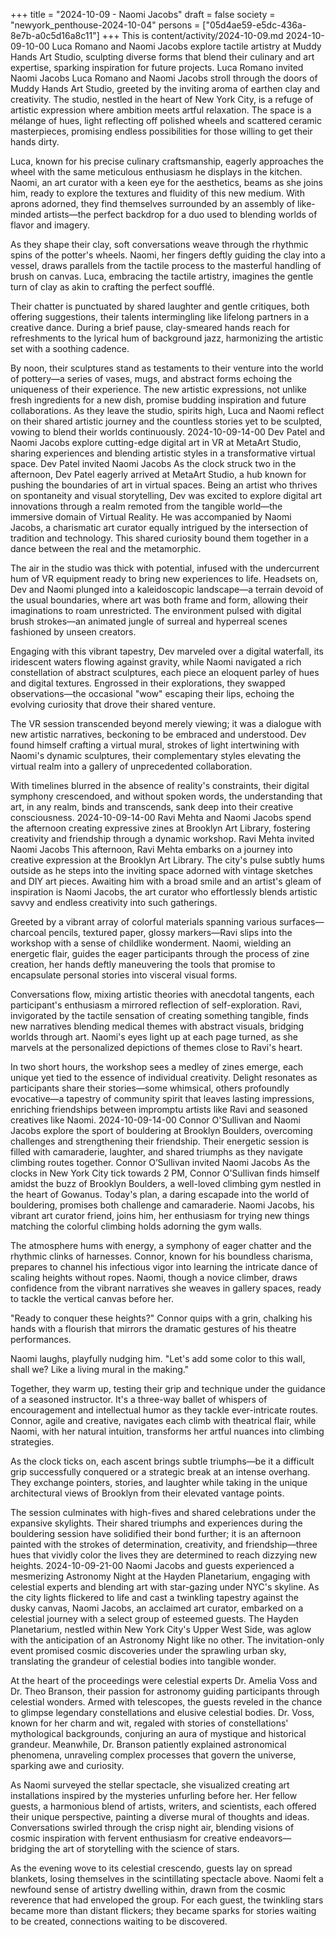 +++
title = "2024-10-09 - Naomi Jacobs"
draft = false
society = "newyork_penthouse-2024-10-04"
persons = ["05d4ae59-e5dc-436a-8e7b-a0c5d16a8c11"]
+++
This is content/activity/2024-10-09.md
2024-10-09-10-00
Luca Romano and Naomi Jacobs explore tactile artistry at Muddy Hands Art Studio, sculpting diverse forms that blend their culinary and art expertise, sparking inspiration for future projects.
Luca Romano invited Naomi Jacobs
Luca Romano and Naomi Jacobs stroll through the doors of Muddy Hands Art Studio, greeted by the inviting aroma of earthen clay and creativity. The studio, nestled in the heart of New York City, is a refuge of artistic expression where ambition meets artful relaxation. The space is a mélange of hues, light reflecting off polished wheels and scattered ceramic masterpieces, promising endless possibilities for those willing to get their hands dirty.

Luca, known for his precise culinary craftsmanship, eagerly approaches the wheel with the same meticulous enthusiasm he displays in the kitchen. Naomi, an art curator with a keen eye for the aesthetics, beams as she joins him, ready to explore the textures and fluidity of this new medium. With aprons adorned, they find themselves surrounded by an assembly of like-minded artists—the perfect backdrop for a duo used to blending worlds of flavor and imagery.

As they shape their clay, soft conversations weave through the rhythmic spins of the potter's wheels. Naomi, her fingers deftly guiding the clay into a vessel, draws parallels from the tactile process to the masterful handling of brush on canvas. Luca, embracing the tactile artistry, imagines the gentle turn of clay as akin to crafting the perfect soufflé.

Their chatter is punctuated by shared laughter and gentle critiques, both offering suggestions, their talents intermingling like lifelong partners in a creative dance. During a brief pause, clay-smeared hands reach for refreshments to the lyrical hum of background jazz, harmonizing the artistic set with a soothing cadence.

By noon, their sculptures stand as testaments to their venture into the world of pottery—a series of vases, mugs, and abstract forms echoing the uniqueness of their experience. The new artistic expressions, not unlike fresh ingredients for a new dish, promise budding inspiration and future collaborations. As they leave the studio, spirits high, Luca and Naomi reflect on their shared artistic journey and the countless stories yet to be sculpted, vowing to blend their worlds continuously.
2024-10-09-14-00
Dev Patel and Naomi Jacobs explore cutting-edge digital art in VR at MetaArt Studio, sharing experiences and blending artistic styles in a transformative virtual space.
Dev Patel invited Naomi Jacobs
As the clock struck two in the afternoon, Dev Patel eagerly arrived at MetaArt Studio, a hub known for pushing the boundaries of art in virtual spaces. Being an artist who thrives on spontaneity and visual storytelling, Dev was excited to explore digital art innovations through a realm remoted from the tangible world—the immersive domain of Virtual Reality. He was accompanied by Naomi Jacobs, a charismatic art curator equally intrigued by the intersection of tradition and technology. This shared curiosity bound them together in a dance between the real and the metamorphic.

The air in the studio was thick with potential, infused with the undercurrent hum of VR equipment ready to bring new experiences to life. Headsets on, Dev and Naomi plunged into a kaleidoscopic landscape—a terrain devoid of the usual boundaries, where art was both frame and form, allowing their imaginations to roam unrestricted. The environment pulsed with digital brush strokes—an animated jungle of surreal and hyperreal scenes fashioned by unseen creators.

Engaging with this vibrant tapestry, Dev marveled over a digital waterfall, its iridescent waters flowing against gravity, while Naomi navigated a rich constellation of abstract sculptures, each piece an eloquent parley of hues and digital textures. Engrossed in their explorations, they swapped observations—the occasional "wow" escaping their lips, echoing the evolving curiosity that drove their shared venture.

The VR session transcended beyond merely viewing; it was a dialogue with new artistic narratives, beckoning to be embraced and understood. Dev found himself crafting a virtual mural, strokes of light intertwining with Naomi's dynamic sculptures, their complementary styles elevating the virtual realm into a gallery of unprecedented collaboration.

With timelines blurred in the absence of reality's constraints, their digital symphony crescendoed, and without spoken words, the understanding that art, in any realm, binds and transcends, sank deep into their creative consciousness.
2024-10-09-14-00
Ravi Mehta and Naomi Jacobs spend the afternoon creating expressive zines at Brooklyn Art Library, fostering creativity and friendship through a dynamic workshop.
Ravi Mehta invited Naomi Jacobs
This afternoon, Ravi Mehta embarks on a journey into creative expression at the Brooklyn Art Library. The city's pulse subtly hums outside as he steps into the inviting space adorned with vintage sketches and DIY art pieces. Awaiting him with a broad smile and an artist's gleam of inspiration is Naomi Jacobs, the art curator who effortlessly blends artistic savvy and endless creativity into such gatherings.

Greeted by a vibrant array of colorful materials spanning various surfaces—charcoal pencils, textured paper, glossy markers—Ravi slips into the workshop with a sense of childlike wonderment. Naomi, wielding an energetic flair, guides the eager participants through the process of zine creation, her hands deftly maneuvering the tools that promise to encapsulate personal stories into visceral visual forms. 

Conversations flow, mixing artistic theories with anecdotal tangents, each participant's enthusiasm a mirrored reflection of self-exploration. Ravi, invigorated by the tactile sensation of creating something tangible, finds new narratives blending medical themes with abstract visuals, bridging worlds through art. Naomi's eyes light up at each page turned, as she marvels at the personalized depictions of themes close to Ravi's heart.

In two short hours, the workshop sees a medley of zines emerge, each unique yet tied to the essence of individual creativity. Delight resonates as participants share their stories—some whimsical, others profoundly evocative—a tapestry of community spirit that leaves lasting impressions, enriching friendships between impromptu artists like Ravi and seasoned creatives like Naomi.
2024-10-09-14-00
Connor O'Sullivan and Naomi Jacobs explore the sport of bouldering at Brooklyn Boulders, overcoming challenges and strengthening their friendship. Their energetic session is filled with camaraderie, laughter, and shared triumphs as they navigate climbing routes together.
Connor O’Sullivan invited Naomi Jacobs
As the clocks in New York City tick towards 2 PM, Connor O'Sullivan finds himself amidst the buzz of Brooklyn Boulders, a well-loved climbing gym nestled in the heart of Gowanus. Today's plan, a daring escapade into the world of bouldering, promises both challenge and camaraderie. Naomi Jacobs, his vibrant art curator friend, joins him, her enthusiasm for trying new things matching the colorful climbing holds adorning the gym walls.

The atmosphere hums with energy, a symphony of eager chatter and the rhythmic clinks of harnesses. Connor, known for his boundless charisma, prepares to channel his infectious vigor into learning the intricate dance of scaling heights without ropes. Naomi, though a novice climber, draws confidence from the vibrant narratives she weaves in gallery spaces, ready to tackle the vertical canvas before her.

"Ready to conquer these heights?" Connor quips with a grin, chalking his hands with a flourish that mirrors the dramatic gestures of his theatre performances.

Naomi laughs, playfully nudging him. "Let's add some color to this wall, shall we? Like a living mural in the making."

Together, they warm up, testing their grip and technique under the guidance of a seasoned instructor. It's a three-way ballet of whispers of encouragement and intellectual humor as they tackle ever-intricate routes. Connor, agile and creative, navigates each climb with theatrical flair, while Naomi, with her natural intuition, transforms her artful nuances into climbing strategies.

As the clock ticks on, each ascent brings subtle triumphs—be it a difficult grip successfully conquered or a strategic break at an intense overhang. They exchange pointers, stories, and laughter while taking in the unique architectural views of Brooklyn from their elevated vantage points.

The session culminates with high-fives and shared celebrations under the expansive skylights. Their shared triumphs and experiences during the bouldering session have solidified their bond further; it is an afternoon painted with the strokes of determination, creativity, and friendship—three hues that vividly color the lives they are determined to reach dizzying new heights.
2024-10-09-21-00
Naomi Jacobs and guests experienced a mesmerizing Astronomy Night at the Hayden Planetarium, engaging with celestial experts and blending art with star-gazing under NYC's skyline.
As the city lights flickered to life and cast a twinkling tapestry against the dusky canvas, Naomi Jacobs, an acclaimed art curator, embarked on a celestial journey with a select group of esteemed guests. The Hayden Planetarium, nestled within New York City's Upper West Side, was aglow with the anticipation of an Astronomy Night like no other. The invitation-only event promised cosmic discoveries under the sprawling urban sky, translating the grandeur of celestial bodies into tangible wonder.

At the heart of the proceedings were celestial experts Dr. Amelia Voss and Dr. Theo Branson, their passion for astronomy guiding participants through celestial wonders. Armed with telescopes, the guests reveled in the chance to glimpse legendary constellations and elusive celestial bodies. Dr. Voss, known for her charm and wit, regaled with stories of constellations' mythological backgrounds, conjuring an aura of mystique and historical grandeur. Meanwhile, Dr. Branson patiently explained astronomical phenomena, unraveling complex processes that govern the universe, sparking awe and curiosity. 

As Naomi surveyed the stellar spectacle, she visualized creating art installations inspired by the mysteries unfurling before her. Her fellow guests, a harmonious blend of artists, writers, and scientists, each offered their unique perspective, painting a diverse mural of thoughts and ideas. Conversations swirled through the crisp night air, blending visions of cosmic inspiration with fervent enthusiasm for creative endeavors—bridging the art of storytelling with the science of stars.

As the evening wove to its celestial crescendo, guests lay on spread blankets, losing themselves in the scintillating spectacle above. Naomi felt a newfound sense of artistry dwelling within, drawn from the cosmic reverence that had enveloped the group. For each guest, the twinkling stars became more than distant flickers; they became sparks for stories waiting to be created, connections waiting to be discovered.
